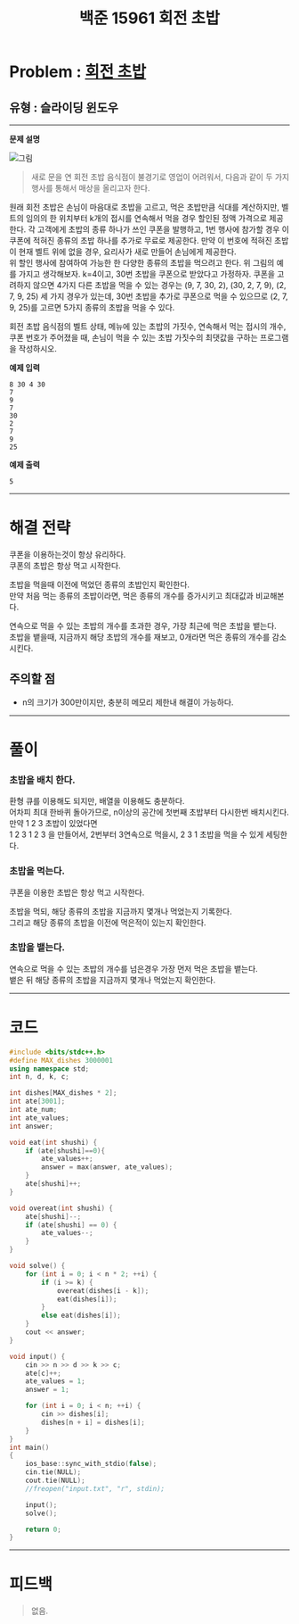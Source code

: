 ﻿---
title: 백준 15961 회전 초밥
categories:
- PS

tags:
- baekjoon
- PS
- Problem Solve
- KOI
---

<!-- 문제 번호 -->

# Problem : [회전 초밥](boj.kr/15961)
## 유형 : 슬라이딩 윈도우

---


**문제 설명**

![그림](https://upload.acmicpc.net/f29f0bd9-6114-4543-aa72-797208dc9cdd/-/preview/)
> 새로 문을 연 회전 초밥 음식점이 불경기로 영업이 어려워서, 다음과 같이 두 가지 행사를 통해서 매상을 올리고자 한다.

원래 회전 초밥은 손님이 마음대로 초밥을  고르고, 먹은 초밥만큼 식대를 계산하지만, 벨트의 임의의 한 위치부터 k개의 접시를 연속해서 먹을 경우 할인된 정액 가격으로 제공한다. 
각 고객에게 초밥의 종류 하나가 쓰인 쿠폰을 발행하고, 1번 행사에 참가할 경우 이 쿠폰에 적혀진 종류의 초밥 하나를 추가로 무료로 제공한다. 만약 이 번호에 적혀진 초밥이 현재 벨트 위에 없을 경우, 요리사가 새로 만들어 손님에게 제공한다.  
위 할인 행사에 참여하여 가능한 한 다양한 종류의 초밥을 먹으려고 한다. 위 그림의 예를 가지고 생각해보자. k=4이고, 30번 초밥을 쿠폰으로 받았다고 가정하자. 쿠폰을 고려하지 않으면 4가지 다른 초밥을 먹을 수 있는 경우는 (9, 7, 30, 2), (30, 2, 7, 9), (2, 7, 9, 25) 세 가지 경우가 있는데, 30번 초밥을 추가로 쿠폰으로 먹을 수 있으므로 (2, 7, 9, 25)를 고르면 5가지 종류의 초밥을 먹을 수 있다. 

회전 초밥 음식점의 벨트 상태, 메뉴에 있는 초밥의 가짓수, 연속해서 먹는 접시의 개수, 쿠폰 번호가 주어졌을 때, 손님이 먹을 수 있는 초밥 가짓수의 최댓값을 구하는 프로그램을 작성하시오. 



**예제 입력**

```
8 30 4 30
7
9
7
30
2
7
9
25
```

**예제 출력**

```
5
```

---


# 해결 전략

> 
쿠폰을 이용하는것이 항상 유리하다.  
쿠폰의 초밥은 항상 먹고 시작한다.
>
초밥을 먹을때 이전에 먹었던 종류의 초밥인지 확인한다.  
만약 처음 먹는 종류의 초밥이라면, 먹은 종류의 개수를 증가시키고 최대값과 비교해본다.
>
연속으로 먹을 수 있는 초밥의 개수를 초과한 경우, 가장 최근에 먹은 초밥을 뱉는다.  
초밥을 뱉을때, 지금까지 해당 초밥의 개수를 재보고, 0개라면 먹은 종류의 개수를 감소시킨다.





## 주의할 점

* n의 크기가 300만이지만, 충분히 메모리 제한내 해결이 가능하다.


---



# 풀이

### 초밥을 배치 한다.
환형 큐를 이용해도 되지만, 배열을 이용해도 충분하다.  
어차피 최대 한바퀴 돌아가므로, n이상의 공간에 첫번째 초밥부터 다시한번 배치시킨다.  
만약 1 2 3 초밥이 있었다면  
1 2 3 1 2 3 을 만들어서, 2번부터 3연속으로 먹을시, 2 3 1 초밥을 먹을 수 있게 세팅한다.  



### 초밥을 먹는다.
쿠폰을 이용한 초밥은 항상 먹고 시작한다.  
 
초밥을 먹되, 해당 종류의 초밥을 지금까지 몇개나 먹었는지 기록한다.  
그리고 해당 종류의 초밥을 이전에 먹은적이 있는지 확인한다.



### 초밥을 뱉는다.
연속으로 먹을 수 있는 초밥의 개수를 넘은경우 가장 먼저 먹은 초밥을 뱉는다.  
뱉은 뒤 해당 종류의 초밥을 지금까지 몇개나 먹었는지 확인한다.  

---

# 코드

```c++
#include <bits/stdc++.h>
#define MAX_dishes 3000001
using namespace std;
int n, d, k, c;

int dishes[MAX_dishes * 2];
int ate[3001];
int ate_num;
int ate_values;
int answer;

void eat(int shushi) {
	if (ate[shushi]==0){
		ate_values++;
		answer = max(answer, ate_values);
	}
	ate[shushi]++;
}

void overeat(int shushi) {
	ate[shushi]--;
	if (ate[shushi] == 0) {
		ate_values--;
	}
}

void solve() {
	for (int i = 0; i < n * 2; ++i) {
		if (i >= k) {
			overeat(dishes[i - k]);
			eat(dishes[i]);
		}
		else eat(dishes[i]);
	}
	cout << answer;
}

void input() {
	cin >> n >> d >> k >> c;
	ate[c]++;
	ate_values = 1;
	answer = 1;

	for (int i = 0; i < n; ++i) {
		cin >> dishes[i];
		dishes[n + i] = dishes[i];
	}
}
int main()
{
	ios_base::sync_with_stdio(false);
	cin.tie(NULL);
	cout.tie(NULL);
    //freopen("input.txt", "r", stdin);

	input();
	solve();

	return 0;
}
```


---


# 피드백

> 없음.
